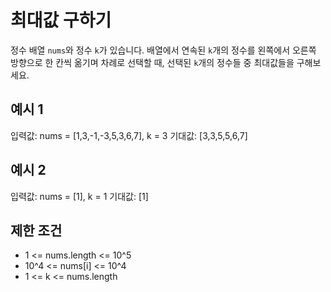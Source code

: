 # 최대값 구하기

정수 배열 `nums`와 정수 `k`가 있습니다. 배열에서 연속된 `k`개의 정수를 왼쪽에서 오른쪽 방향으로 한 칸씩 옮기며 차례로 선택할 때, 선택된 `k`개의 정수들 중 최대값들을 구해보세요.

## 예시 1

입력값: nums = [1,3,-1,-3,5,3,6,7], k = 3
기대값: [3,3,5,5,6,7]

## 예시 2

입력값: nums = [1], k = 1
기대값: [1]

## 제한 조건

- 1 <= nums.length <= 10^5
- 10^4 <= nums[i] <= 10^4
- 1 <= k <= nums.length
